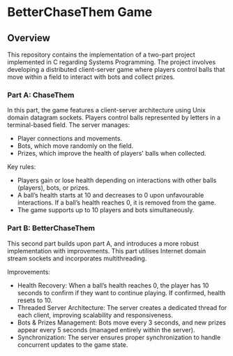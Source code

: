 # BetterChaseThem Game
## Overview
This repository contains the implementation of a two-part project implemented in C regarding Systems Programming. 
The project involves developing a distributed client-server game where players control balls that move within a field to interact with bots and collect prizes.

### Part A: ChaseThem
In this part, the game features a client-server architecture using Unix domain datagram sockets. Players control balls represented by letters in a terminal-based field. 
The server manages:
- Player connections and movements.
- Bots, which move randomly on the field.
- Prizes, which improve the health of players' balls when collected.
  
Key rules:
- Players gain or lose health depending on interactions with other balls (players), bots, or prizes.
- A ball’s health starts at 10 and decreases to 0 upon unfavourable interactions. If a ball’s health reaches 0, it is removed from the game.
- The game supports up to 10 players and bots simultaneously.

### Part B: BetterChaseThem
This second part builds upon part A, and introduces a more robust implementation with improvements.
This part utilises Internet domain stream sockets and incorporates multithreading.

Improvements:
- Health Recovery: When a ball’s health reaches 0, the player has 10 seconds to confirm if they want to continue playing. If confirmed, health resets to 10.
- Threaded Server Architecture: The server creates a dedicated thread for each client, improving scalability and responsiveness.
- Bots & Prizes Management: Bots move every 3 seconds, and new prizes appear every 5 seconds (managed entirely within the server).
- Synchronization: The server ensures proper synchronization to handle concurrent updates to the game state.
